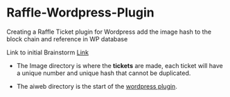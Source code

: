 # Raffle-Wordpress-Plugin
Creating a Raffle Ticket plugin for Wordpress 
add the image hash to the block chain and reference in WP database


Link to initial Brainstorm 
[Link](https://aiweb.bit.ai/pwl/TX532k8FHle59oNj)



- The Image directory is where the **tickets** are made, each ticket will have a unique number and unique hash that cannot be duplicated.

- The aiweb directory is the start of the [wordpress plugin](https://github.com/jkwebco/Raffle-Wordpress-Plugin/tree/master/aiweb).
